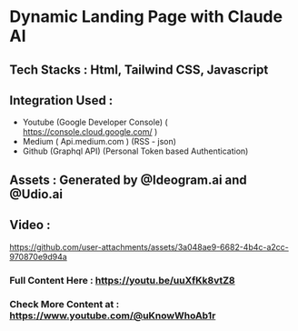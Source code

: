 # Dynamic Landing Page with Claude AI 

## Tech Stacks : Html, Tailwind CSS, Javascript

## Integration Used : 
- Youtube (Google Developer Console) ( https://console.cloud.google.com/ ) 
- Medium ( Api.medium.com ) (RSS - json) 
- Github (Graphql API) (Personal Token based Authentication) 

## Assets : Generated by @Ideogram.ai and @Udio.ai

##  Video : 

https://github.com/user-attachments/assets/3a048ae9-6682-4b4c-a2cc-970870e9d94a


### Full Content Here : https://youtu.be/uuXfKk8vtZ8

### Check More Content at : https://www.youtube.com/@uKnowWhoAb1r
